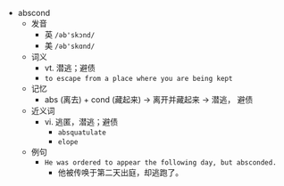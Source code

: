 - abscond
  - 发音
    - 英 `/əb'skɔnd/`
    - 美 `/əb'skɑnd/`
  - 词义
    - vt. 潜逃；避债
    - `to escape from a place where you are being kept`
  - 记忆
    - abs (离去) + cond (藏起来) → 离开并藏起来 → 潜逃， 避债
  - 近义词
    - vi. 逃匿，潜逃；避债
      - `absquatulate`
      - `elope`
  - 例句
    - `He was ordered to appear the following day, but absconded.`
      - 他被传唤于第二天出庭，却逃跑了。

